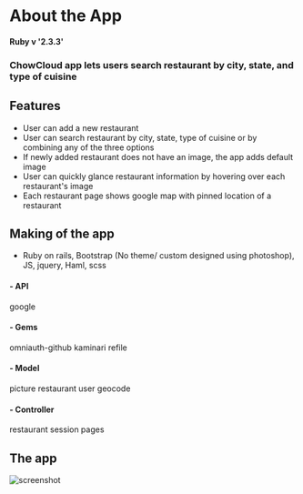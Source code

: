 # About the App

#### Ruby v '2.3.3'

### ChowCloud app lets users search restaurant by city, state, and type of cuisine

## Features
- User can add a new restaurant
- User can search restaurant by city, state, type of cuisine or by combining any of the three options
- If newly added restaurant does not have an image, the app adds default image
- User can quickly glance restaurant information by hovering over each restaurant's image
- Each restaurant page shows google map with pinned location of a restaurant

## Making of the app
- Ruby on rails, Bootstrap (No theme/ custom designed using photoshop), JS, jquery, Haml, scss

#### - API
  google

#### - Gems
  omniauth-github
  kaminari
  refile

#### - Model
  picture
  restaurant
  user
  geocode

#### - Controller
  restaurant
  session
  pages


## The app

![screenshot](chowcloud.gif)  
